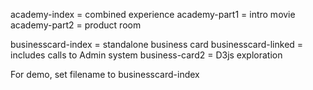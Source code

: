 
academy-index = combined experience
academy-part1 = intro movie
academy-part2 = product room

businesscard-index = standalone business card
businesscard-linked = includes calls to Admin system
business-card2 = D3js exploration


For demo, set filename to businesscard-index
